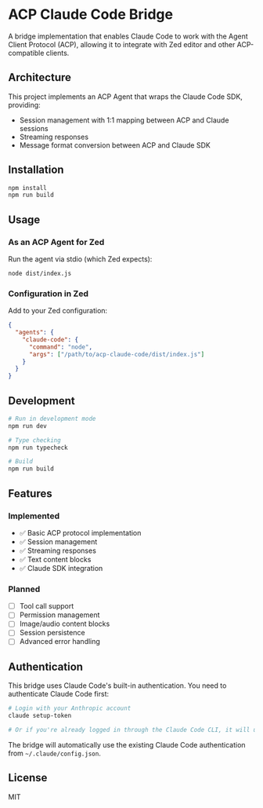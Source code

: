 # ACP Claude Code Bridge

A bridge implementation that enables Claude Code to work with the Agent Client Protocol (ACP), allowing it to integrate with Zed editor and other ACP-compatible clients.

## Architecture

This project implements an ACP Agent that wraps the Claude Code SDK, providing:
- Session management with 1:1 mapping between ACP and Claude sessions
- Streaming responses
- Message format conversion between ACP and Claude SDK

## Installation

```bash
npm install
npm run build
```

## Usage

### As an ACP Agent for Zed

Run the agent via stdio (which Zed expects):

```bash
node dist/index.js
```

### Configuration in Zed

Add to your Zed configuration:

```json
{
  "agents": {
    "claude-code": {
      "command": "node",
      "args": ["/path/to/acp-claude-code/dist/index.js"]
    }
  }
}
```

## Development

```bash
# Run in development mode
npm run dev

# Type checking
npm run typecheck

# Build
npm run build
```

## Features

### Implemented
- ✅ Basic ACP protocol implementation
- ✅ Session management
- ✅ Streaming responses
- ✅ Text content blocks
- ✅ Claude SDK integration

### Planned
- [ ] Tool call support
- [ ] Permission management
- [ ] Image/audio content blocks
- [ ] Session persistence
- [ ] Advanced error handling

## Authentication

This bridge uses Claude Code's built-in authentication. You need to authenticate Claude Code first:

```bash
# Login with your Anthropic account
claude setup-token

# Or if you're already logged in through the Claude Code CLI, it will use that session
```

The bridge will automatically use the existing Claude Code authentication from `~/.claude/config.json`.

## License

MIT